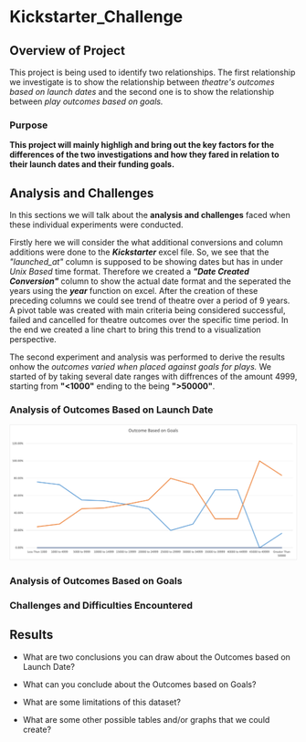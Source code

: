 # Kickstarter_Challenge

## Overview of Project
This project is being used to identify two relationships. The first relationship we investigate is to show the relationship between *theatre's outcomes based on launch dates* and the second one is to show the relationship between *play outcomes based on goals.*

### Purpose
**This project will mainly highligh and bring out the key factors for the differences of the two investigations and how they fared in relation to their launch dates and their funding goals.**

## Analysis and Challenges
In this sections we will talk about the **analysis and challenges** faced when these individual experiments were conducted. 

Firstly here we will consider the what additional conversions and column additions were done to the ***Kickstarter*** excel file. So, we see that the *"launched_at"* column is supposed to be showing dates but has in under *Unix Based* time format. Therefore we created a ***"Date Created Conversion"*** column to show the actual date format and the seperated the years using the ***year*** function on excel. After the creation of these preceding columns we could see trend of theatre over a period of 9 years. A pivot table was created with main criteria being considered successful, failed and cancelled for theatre outcomes over the specific time period. In the end we created a line chart to bring this trend to a visualization perspective.

The second experiment and analysis was performed to derive the results onhow the *outcomes varied when placed against goals for plays.* We started of by taking several date ranges with diffrences of the amount 4999, starting from **"<1000"** ending to the being **">50000"**.

### Analysis of Outcomes Based on Launch Date
![Outcome Based on Launch](https://github.com/syedmbari/Kickstarter_Challenge/blob/main/Resources/Outcomes_vs_Goals.png)
### Analysis of Outcomes Based on Goals

### Challenges and Difficulties Encountered

## Results

- What are two conclusions you can draw about the Outcomes based on Launch Date?

- What can you conclude about the Outcomes based on Goals?

- What are some limitations of this dataset?

- What are some other possible tables and/or graphs that we could create?
